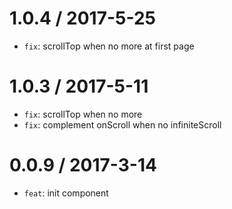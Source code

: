 1.0.4 / 2017-5-25
==================
* `fix`: scrollTop when no more at first page

1.0.3 / 2017-5-11
==================
* `fix`: scrollTop when no more
* `fix`: complement onScroll when no infiniteScroll


0.0.9 / 2017-3-14
==================
* `feat`: init component